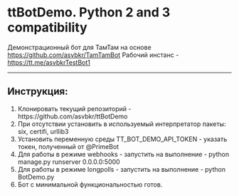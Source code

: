 # ttBotDemo. Python 2 and 3 compatibility
Демонстрационный бот для ТамТам на основе https://github.com/asvbkr/TamTamBot
Рабочий инстанс - https://tt.me/asvbkrTestBot1
***
## Инструкция:
<ol>
<li> Клонировать текущий репозиторий - https://github.com/asvbkr/ttBotDemo
<li> При отсутствии установить в используемый интерпретатор пакеты: six, certifi, urllib3
<li> Установить переменную среды TT_BOT_DEMO_API_TOKEN - указать токен, полученный от @PrimeBot
<li> Для работы в режиме webhooks - запустить на выполнение - python manage.py runserver 0.0.0.0:5000
<li> Для работы в режиме longpolls - запустить на выполнение - python BotDemo.py
<li> Бот с минимальной функциональностью готов.
</ol>
